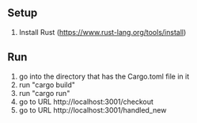 ## Setup

1. Install Rust (https://www.rust-lang.org/tools/install)

## Run

1. go into the directory that has the Cargo.toml file in it
2. run "cargo build"
3. run "cargo run"
4. go to URL http://localhost:3001/checkout
5. go to URL http://localhost:3001/handled_new


